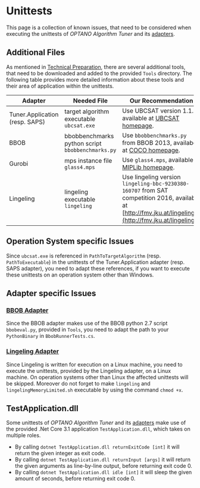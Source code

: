 # Unittests

This page is a collection of known issues, that need to be considered when executing the unittests of *OPTANO Algorithm Tuner* and its [adapters](examples.md).

## Additional Files

As mentioned in [Technical Preparation](technical_preparation.md), there are several additional tools, that need to be downloaded and added to the provided `Tools` directory. The following table provides more detailed information about these tools and their area of application within the unittests.

Adapter | Needed File | Our Recommendation | Unittest Class | Name in Code
--- | ---| --- | --- | ---
Tuner.Application (resp. SAPS) | target algorithm executable ``ubcsat.exe`` | Use UBCSAT version 1.1.0, available at [UBCSAT homepage](http://ubcsat.dtompkins.com/). | `TestUtils.cs` (resp. `SapsRunnerTests.cs`) | `PathToTargetAlgorithm` (resp. `PathToExecutable`)
BBOB | bbobbenchmarks python script ``bbobbenchmarks.py``  | Use ``bbobbenchmarks.py`` from BBOB 2013, availabe at [COCO homepage](https://coco.gforge.inria.fr/doku.php?id=bbob-2013-downloads). | --- | ---
Gurobi  | mps instance file ``glass4.mps`` | Use ``glass4.mps``, available at [MIPLib homepage](https://miplib.zib.de/instance_details_glass4.html). | `GurobiRunnerTests.cs` | `PathToTestInstance`
Lingeling  | lingeling executable ``lingeling`` | Use lingeling version `lingeling-bbc-9230380-160707` from SAT competition 2016, available at [http://fmv.jku.at/lingeling/](http://fmv.jku.at/lingeling/). | `LingelingRunnerTests.cs` | `PathToExecutable`

## Operation System specific Issues 

Since `ubcsat.exe` is referenced in `PathToTargetAlgorithm` (resp. `PathToExecutable`) in the unittests of the Tuner.Application adapter (resp. SAPS adapter), you need to adapt these references, if you want to execute these unittests on an operation system other than Windows.

## Adapter specific Issues

### [BBOB Adapter](bbob.md)

Since the BBOB adapter makes use of the BBOB python 2.7 script `bbobeval.py`, provided in `Tools`, you need to adapt the path to your `PythonBinary` in `BbobRunnerTests.cs`.

### [Lingeling Adapter](lingeling.md)

Since Lingeling is written for execution on a Linux machine, you need to execute the unittests, provided by the Lingeling adapter, on a Linux machine. On operation systems other than Linux the affected unittests will be skipped. Moreover do not forget to make ``lingeling`` and ``lingelingMemoryLimited.sh`` executable by using the command ``chmod +x``.

## TestApplication.dll

Some unittests of *OPTANO Algorithm Tuner* and its [adapters](examples.md) make use of the provided .Net Core 3.1 application `TestApplication.dll`, which takes on multiple roles.

- By calling `dotnet TestApplication.dll returnExitCode [int]` it will return the given integer as exit code.
- By calling `dotnet TestApplication.dll returnInput [args]` it will return the given arguments as line-by-line output, before returning exit code 0.
- By calling `dotnet TestApplication.dll idle [int]` it will sleep the given amount of seconds, before returning exit code 0.
